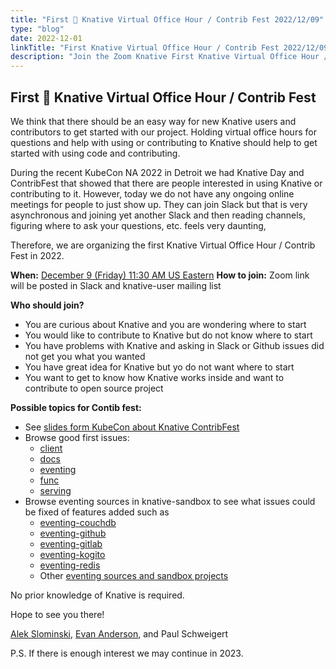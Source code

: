 ```yaml
---
title: "First 🌱 Knative Virtual Office Hour / Contrib Fest 2022/12/09"
type: "blog"
date: 2022-12-01
linkTitle: "First Knative Virtual Office Hour / Contrib Fest 2022/12/09"
description: "Join the Zoom Knative First Knative Virtual Office Hour / Contrib Fest on 2022/12/09"
---
```


## First 🌱 Knative Virtual Office Hour / Contrib Fest

We think that there should be an easy way for new Knative users and contributors to get started with our project. Holding virtual office hours for questions and help with using or contributing to Knative should help to get started with using code and contributing.

During the recent KubeCon NA 2022 in Detroit we had Knative Day and ContribFest that showed that there are people interested in using Knative or contributing to it. However, today we do not have any ongoing online meetings for people to just show up. They can join Slack but that is very asynchronous and joining yet another Slack and then reading channels, figuring where to ask your questions, etc. feels very daunting,

Therefore, we are organizing the first Knative Virtual Office Hour / Contrib Fest in 2022.

**When:** [December 9 (Friday) 11:30 AM US Eastern](https://dateful.com/convert/utc?t=430pm&d=2022-12-09)
**How to join:** Zoom link will be posted in Slack and knative-user mailing list

**Who should join?**

- You are curious about Knative and you are wondering where to start
- You would like to contribute to Knative but do not know where to start
- You have problems with Knative and asking in Slack or Github issues did not get you what you wanted
- You have great idea for Knative but yo do not want where to start
- You want to get to know how Knative works inside and want to contribute to open source project

**Possible topics for Contib fest:**

- See [slides form KubeCon about Knative ContribFest](https://docs.google.com/presentation/d/1hnPHtbjLs3KMe-N62NhQeVtjH-p-obyI/edit?usp=sharing&ouid=112051875307901839973&rtpof=true&sd=true)
- Browse good first issues:
  - [client](https://github.com/knative/client/issues?q=is%3Aissue+is%3Aopen+label%3Akind%2Fgood-first-issue)
  - [docs](https://github.com/knative/docs/issues?q=is%3Aissue+is%3Aopen+label%3Akind%2Fgood-first-issue)
  - [eventing](https://github.com/knative/eventing/issues?q=is%3Aissue+is%3Aopen+label%3Akind%2Fgood-first-issue)
  - [func](https://github.com/knative/func/issues?q=is%3Aissue+is%3Aopen+label%3Akind%2Fgood-first-issue)
  - [serving](https://github.com/knative/serving/issues?q=is%3Aissue+is%3Aopen+label%3Akind%2Fgood-first-issue)
- Browse eventing sources in knative-sandbox to see what issues could be fixed of features added such as
  - [eventing-couchdb](https://github.com/knative-sandbox/eventing-couchdb)
  - [eventing-github](https://github.com/knative-sandbox/eventing-couchdb)
  - [eventing-gitlab](https://github.com/knative-sandbox/eventing-couchdb)
  - [eventing-kogito](https://github.com/knative-sandbox/eventing-couchdb)
  - [eventing-redis](https://github.com/knative-sandbox/eventing-couchdb)
  - Other [eventing sources and sandbox projects](https://github.com/knative-sandbox/)

No prior knowledge of Knative is required.

Hope to see you there!

[Alek Slominski](https://aslom.net/), [Evan Anderson](https://off-by-one.dev/), and Paul Schweigert

P.S. If there is enough interest we may continue in 2023.


